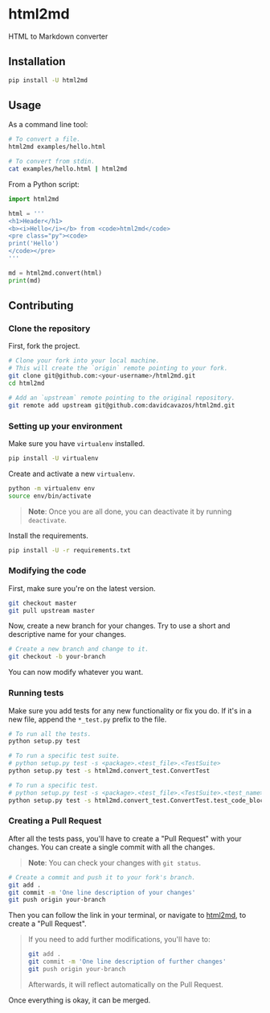 # html2md

HTML to Markdown converter

## Installation

```sh
pip install -U html2md
```

## Usage

As a command line tool:

```sh
# To convert a file.
html2md examples/hello.html

# To convert from stdin.
cat examples/hello.html | html2md
```

From a Python script:

```py
import html2md

html = '''
<h1>Header</h1>
<b><i>Hello</i></b> from <code>html2md</code>
<pre class="py"><code>
print('Hello')
</code></pre>
'''

md = html2md.convert(html)
print(md)
```

## Contributing

### Clone the repository

First, fork the project.

```sh
# Clone your fork into your local machine.
# This will create the `origin` remote pointing to your fork.
git clone git@github.com:<your-username>/html2md.git
cd html2md

# Add an `upstream` remote pointing to the original repository.
git remote add upstream git@github.com:davidcavazos/html2md.git
```

### Setting up your environment

Make sure you have `virtualenv` installed.

```sh
pip install -U virtualenv
```

Create and activate a new `virtualenv`.

```sh
python -m virtualenv env
source env/bin/activate
```

> **Note**: Once you are all done, you can deactivate it by running `deactivate`.

Install the requirements.

```sh
pip install -U -r requirements.txt
```

### Modifying the code

First, make sure you're on the latest version.

```sh
git checkout master
git pull upstream master
```

Now, create a new branch for your changes.
Try to use a short and descriptive name for your changes.

```sh
# Create a new branch and change to it.
git checkout -b your-branch
```

You can now modify whatever you want.

### Running tests

Make sure you add tests for any new functionality or fix you do.
If it's in a new file, append the `*_test.py` prefix to the file.

```sh
# To run all the tests.
python setup.py test

# To run a specific test suite.
# python setup.py test -s <package>.<test_file>.<TestSuite>
python setup.py test -s html2md.convert_test.ConvertTest

# To run a specific test.
# python setup.py test -s <package>.<test_file>.<TestSuite>.<test_name>
python setup.py test -s html2md.convert_test.ConvertTest.test_code_block
```

### Creating a Pull Request

After all the tests pass, you'll have to create a "Pull Request" with your changes.
You can create a single commit with all the changes.

> **Note**: You can check your changes with `git status`.

```sh
# Create a commit and push it to your fork's branch.
git add .
git commit -m 'One line description of your changes'
git push origin your-branch
```

Then you can follow the link in your terminal, or navigate to [html2md](https://github.com/davidcavazos/html2md), to create a "Pull Request".

> If you need to add further modifications, you'll have to:
>
> ```sh
> git add .
> git commit -m 'One line description of further changes'
> git push origin your-branch
> ```
>
> Afterwards, it will reflect automatically on the Pull Request.

Once everything is okay, it can be merged.
